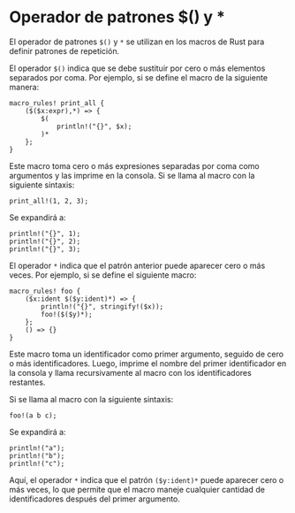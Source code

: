 # Operador de patrones $() y \*

El operador de patrones `$()` y `*` se utilizan en los macros de Rust para definir patrones de repetición.

El operador `$()` indica que se debe sustituir por cero o más elementos separados por coma. Por ejemplo, si se define el macro de la siguiente manera:

```
macro_rules! print_all {
    ($($x:expr),*) => {
        $(
            println!("{}", $x);
        )*
    };
}
```

Este macro toma cero o más expresiones separadas por coma como argumentos y las imprime en la consola. Si se llama al macro con la siguiente sintaxis:

```
print_all!(1, 2, 3);
```

Se expandirá a:

```
println!("{}", 1);
println!("{}", 2);
println!("{}", 3);
```

El operador `*` indica que el patrón anterior puede aparecer cero o más veces. Por ejemplo, si se define el siguiente macro:

```
macro_rules! foo {
    ($x:ident $($y:ident)*) => {
        println!("{}", stringify!($x));
        foo!($($y)*);
    };
    () => {}
}
```

Este macro toma un identificador como primer argumento, seguido de cero o más identificadores. Luego, imprime el nombre del primer identificador en la consola y llama recursivamente al macro con los identificadores restantes.

Si se llama al macro con la siguiente sintaxis:

```
foo!(a b c);
```

Se expandirá a:

```
println!("a");
println!("b");
println!("c");
```

Aquí, el operador `*` indica que el patrón `($y:ident)*` puede aparecer cero o más veces, lo que permite que el macro maneje cualquier cantidad de identificadores después del primer argumento.
